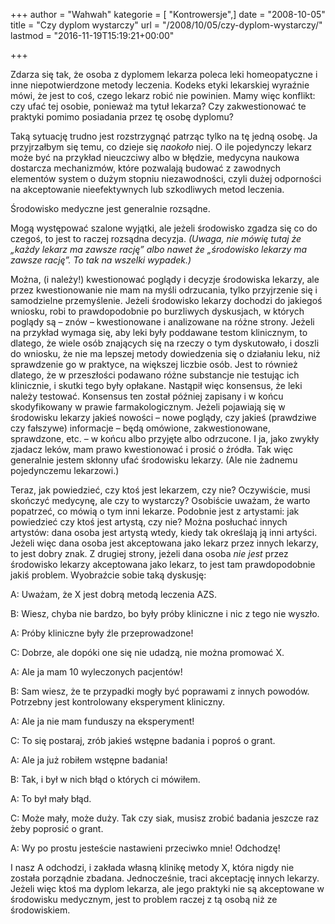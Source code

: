 +++
author = "Wahwah"
kategorie = [ "Kontrowersje",]
date = "2008-10-05"
title = "Czy dyplom wystarczy"
url = "/2008/10/05/czy-dyplom-wystarczy/"
lastmod = "2016-11-19T15:19:21+00:00"

+++

Zdarza się tak, że osoba z dyplomem lekarza poleca leki homeopatyczne i inne niepotwierdzone metody leczenia. Kodeks etyki lekarskiej wyraźnie mówi, że jest to coś, czego lekarz robić nie powinien. Mamy więc konflikt: czy ufać tej osobie, ponieważ ma tytuł lekarza? Czy zakwestionować te praktyki pomimo posiadania przez tę osobę dyplomu?

<!--more-->


  
Taką sytuację trudno jest rozstrzygnąć patrząc tylko na tę jedną osobę. Ja przyjrzałbym się temu, co dzieje się _naokoło_ niej. O ile pojedynczy lekarz może być na przykład nieuczciwy albo w błędzie, medycyna naukowa dostarcza mechanizmów, które pozwalają budować z zawodnych elementów system o dużym stopniu niezawodności, czyli dużej odporności na akceptowanie nieefektywnych lub szkodliwych metod leczenia.

Środowisko medyczne jest generalnie rozsądne.

Mogą występować szalone wyjątki, ale jeżeli środowisko zgadza się co do czegoś, to jest to raczej rozsądna decyzja. _(Uwaga, nie mówię tutaj że „każdy lekarz ma zawsze rację” albo nawet że „środowisko lekarzy ma zawsze rację”. To tak na wszelki wypadek.)_

Można, (i należy!) kwestionować poglądy i decyzje środowiska lekarzy, ale przez kwestionowanie nie mam na myśli odrzucania, tylko przyjrzenie się i samodzielne przemyślenie. Jeżeli środowisko lekarzy dochodzi do jakiegoś wniosku, robi to prawdopodobnie po burzliwych dyskusjach, w których poglądy są &#8211; znów &#8211; kwestionowane i analizowane na różne strony. Jeżeli na przykład wymaga się, aby leki były poddawane testom klinicznym, to dlatego, że wiele osób znających się na rzeczy o tym dyskutowało, i doszli do wniosku, że nie ma lepszej metody dowiedzenia się o działaniu leku, niż sprawdzenie go w praktyce, na większej liczbie osób. Jest to również dlatego, że w przeszłości podawano różne substancje nie testując ich klinicznie, i skutki tego były opłakane. Nastąpił więc konsensus, że leki należy testować. Konsensus ten został później zapisany i w końcu skodyfikowany w prawie farmakologicznym. Jeżeli pojawiają się w środowisku lekarzy jakieś nowości &#8211; nowe poglądy, czy jakieś (prawdziwe czy fałszywe) informacje &#8211; będą omówione, zakwestionowane, sprawdzone, etc. &#8211; w końcu albo przyjęte albo odrzucone. I ja, jako zwykły zjadacz leków, mam prawo kwestionować i prosić o źródła. Tak więc generalnie jestem skłonny ufać środowisku lekarzy. (Ale nie żadnemu pojedynczemu lekarzowi.)

Teraz, jak powiedzieć, czy ktoś jest lekarzem, czy nie? Oczywiście, musi skończyć medycynę, ale czy to wystarczy? Osobiście uważam, że warto popatrzeć, co mówią o tym inni lekarze. Podobnie jest z artystami: jak powiedzieć czy ktoś jest artystą, czy nie? Można posłuchać innych artystów: dana osoba jest artystą wtedy, kiedy tak określają ją inni artyści. Jeżeli więc dana osoba jest akceptowana jako lekarz przez innych lekarzy, to jest dobry znak. Z drugiej strony, jeżeli dana osoba <span style="font-style: italic;">nie jest</span> przez środowisko lekarzy akceptowana jako lekarz, to jest tam prawdopodobnie jakiś problem. Wyobraźcie sobie taką dyskusję:

A: Uważam, że X jest dobrą metodą leczenia AZS.
  
B: Wiesz, chyba nie bardzo, bo były próby kliniczne i nic z tego nie wyszło.
  
A: Próby kliniczne były źle przeprowadzone!
  
C: Dobrze, ale dopóki one się nie udadzą, nie można promować X.
  
A: Ale ja mam 10 wyleczonych pacjentów!
  
B: Sam wiesz, że te przypadki mogły być poprawami z innych powodów. Potrzebny jest kontrolowany eksperyment kliniczny.
  
A: Ale ja nie mam funduszy na eksperyment!
  
C: To się postaraj, zrób jakieś wstępne badania i poproś o grant.
  
A: Ale ja już robiłem wstępne badania!
  
B: Tak, i był w nich błąd o których ci mówiłem.
  
A: To był mały błąd.
  
C: Może mały, może duży. Tak czy siak, musisz zrobić badania jeszcze raz żeby poprosić o grant.
  
A: Wy po prostu jesteście nastawieni przeciwko mnie! Odchodzę!

I nasz A odchodzi, i zakłada własną klinikę metody X, która nigdy nie została porządnie zbadana. Jednocześnie, traci akceptację innych lekarzy. Jeżeli więc ktoś ma dyplom lekarza, ale jego praktyki nie są akceptowane w środowisku medycznym, jest to problem raczej z tą osobą niż ze środowiskiem.